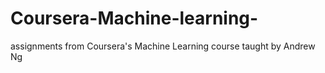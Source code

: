 # Coursera-Machine-learning-
assignments from Coursera's Machine Learning course taught by Andrew Ng
